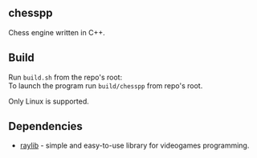 ## chesspp 

Chess engine written in C++.

## Build

Run `build.sh` from the repo's root:  
To launch the program run `build/chesspp` from repo's root.  

Only Linux is supported.

## Dependencies

- [raylib](https://www.raylib.com/) - simple and easy-to-use library for videogames programming.
